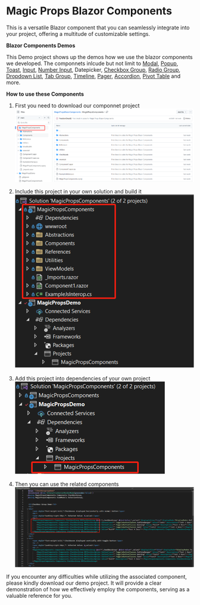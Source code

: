 # Magic Props Blazor Components
This is a versatile Blazor component that you can seamlessly integrate into your project, offering a multitude of customizable settings.

**Blazor Components Demos**

This Demo project shows up the demos how we use the blazor components we developed.
The componnets inlcude but not limit to 
[Modal](https://github.com/FreedomOnes82/MagicPropsBlazorComponents/blob/main/ReadMeDetails/Modal/Modal.md), 
[Popup](https://github.com/FreedomOnes82/MagicPropsBlazorComponents/blob/main/ReadMeDetails/Popup/Popup.md), 
[Toast](https://github.com/FreedomOnes82/MagicPropsBlazorComponents/blob/main/ReadMeDetails/Toast/Toast.md), 
[Input](https://github.com/FreedomOnes82/MagicPropsBlazorComponents/blob/main/ReadMeDetails/Input/Input.md), 
[Number Input](https://github.com/FreedomOnes82/MagicPropsBlazorComponents/blob/main/ReadMeDetails/NumberInput/NumberInput.md), 
 Datepicker, 
[Checkbox Group](https://github.com/FreedomOnes82/MagicPropsBlazorComponents/blob/main/ReadMeDetails/CheckboxGroup/CheckboxGroup.md), 
[Radio Group](https://github.com/FreedomOnes82/MagicPropsBlazorComponents/blob/main/ReadMeDetails/RadioGroup/RadioGroup.md), 
[Dropdown List](https://github.com/FreedomOnes82/MagicPropsBlazorComponents/blob/main/ReadMeDetails/DropdownList/DropdownList.md), 
[Tab Group](https://github.com/FreedomOnes82/MagicPropsBlazorComponents/blob/main/ReadMeDetails/TabGroup/TabGroup.md), 
[Timeline](https://github.com/FreedomOnes82/MagicPropsBlazorComponents/blob/main/ReadMeDetails/Timeline/Timeline.md), 
[Pager](https://github.com/FreedomOnes82/MagicPropsBlazorComponents/blob/main/ReadMeDetails/Pager/Pager.md), 
[Accordion](https://github.com/FreedomOnes82/MagicPropsBlazorComponents/blob/main/ReadMeDetails/Accordion/Accordion.md), 
[Pivot Table](https://github.com/FreedomOnes82/MagicPropsBlazorComponents/blob/main/ReadMeDetails/PivotTable/PivotTable.md) 
and more.


**How to use these Components**
1. First you need to download our componnet project  
![image](./Public_Images/Download_Components.png)   

2. Include this project in your own solution and build it   
![image](./Public_Images/Include_and_build_it_in_Project.png)   

3. Add this project into dependencies of your own project  
![image](./Public_Images/Add_The_Project_In_Your_Dependencies.png)   

4. Then you can use the related components  
![image](./Public_Images/Using_Componnent_Sample.png)

If you encounter any difficulties while utilizing the associated component, please kindly download our demo project. It will provide a clear demonstration of how we effectively employ the components, serving as a valuable reference for you.  



